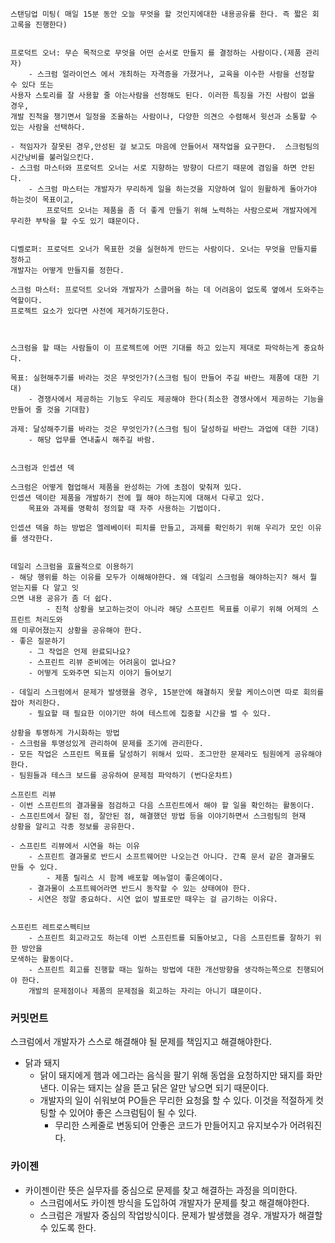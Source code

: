 ```
스탠딩업 미팅( 매일 15분 동안 오늘 무엇을 할 것인지에대한 내용공유를 한다. 즉 짧은 회고록을 진행한다)


프로덕트 오너: 무슨 목적으로 무엇을 어떤 순서로 만들지 를 결정하는 사람이다.(제품 관리자)
	- 스크럼 얼라이언스 에서 개최하는 자격증을 가졌거나, 교육을 이수한 사람을 선정할 수 있다 또는
사용자 스토리를 잘 사용할 줄 아는사람을 선정해도 된다. 이러한 특징을 가진 사람이 없을 경우,
개발 진척을 챙기면서 일정을 조율하는 사람이나, 다양한 의견으 수렴해서 윗선과 소통할 수 있는 사람을 선택하다. 

- 적임자가 잘못된 경우,안성된 걸 보고도 마음에 안들어서 재작업을 요구한다.  스크럼팀의 시간낭비를 불러일으킨다. 
- 스크럼 마스터와 프로덕트 오너는 서로 지향하는 방향이 다르기 때문에 겸임을 하면 안된다.
	- 스크럼 마스터는 개발자가 무리하게 일을 하는것을 지양하여 일이 원활하게 돌아가야 하는것이 목표이고,
		프로덕트 오너는 제품을 좀 더 좋게 만들기 위해 노력하는 사람으로써 개발자에게 무리한 부탁을 할 수도 있기 떄문이다. 


디벨로퍼: 프로덕트 오너가 목표한 것을 실현하게 만드는 사람이다. 오너는 무엇을 만들지를 정하고
개발자는 어떻게 만들지를 정한다.

스크럼 마스터: 프로덕트 오너와 개발자가 스클머을 하는 데 어려움이 없도록 옆에서 도와주는 역할이다. 
프로젝트 요소가 있다면 사전에 제거하기도한다. 



스크럼을 할 때는 사람들이 이 프로젝트에 어떤 기대를 하고 있는지 제대로 파악하는게 중요하다. 

목표: 실현해주기를 바라는 것은 무엇인가?(스크럼 팀이 만들어 주길 바란느 제품에 대한 기대)
	- 경쟁사에서 제공하는 기능도 우리도 제공해야 한다(최소한 경쟁사에서 제공하는 기능을 만들어 줄 것을 기대함)

과제: 달성해주기를 바라는 것은 무엇인가?(스크럼 팀이 달성하길 바란느 과업에 대한 기대)
	- 해당 업무를 연내출시 해주길 바람.


스크럼과 인셉션 덱

스크럼은 어떻게 협업해서 제품을 완성하는 가에 초점이 맞춰져 있다. 
인셉션 덱이란 제품을 개발하기 전에 뭘 해야 하는지에 대해서 다루고 있다. 
	목표와 과제를 명확히 정의할 때 자주 사용하는 기법이다. 

인셉션 덱을 하는 방법은 엘레베이터 피치를 만들고, 과제를 확인하기 위해 우리가 모인 이유를 생각한다. 


데일리 스크럼을 효율적으로 이용하기
- 해당 행위를 하는 이유를 모두가 이해해야한다. 왜 데일리 스크럼을 해야하는지? 해서 뭘 얻는지를 다 알고 잇
으면 내용 공유가 좀 더 쉽다.
		- 진척 상황을 보고하는것이 아니라 해당 스프린트 목표를 이루기 위해 어제의 스프린트 처리도와 
왜 미루어졌는지 상황을 공유해야 한다. 
- 좋은 질문하기
	- 그 작업은 언제 완료되나요?
	- 스프린트 리뷰 준비에는 어려움이 없나요?
	- 어떻게 도와주면 되는지 이야기 들어보기

- 데일리 스크럼에서 문제가 발생했을 경우, 15분안에 해결하지 못할 케이스이면 따로 회의를 잡아 처리한다. 
	- 필요할 때 필요한 이야기만 하여 테스트에 집중할 시간을 벌 수 있다. 

상황을 투명하게 가시화하는 방법
- 스크럼을 투명성있게 관리하여 문제를 조기에 관리한다. 
- 모든 작업은 스프린트 목표를 달성하기 위해서 있따. 조그만한 문제라도 팀원에게 공유해야한다. 
- 팀원들과 테스크 보드를 공유하여 문제점 파악하기 (번다운차트)

스프린트 리뷰
- 이번 스프린트의 결과물을 점검하고 다음 스프린트에서 해야 할 일을 확인하는 활동이다. 
- 스프린트에서 잘된 점, 잘안된 점, 해결했던 방법 등을 이야기하면서 스크럼팀의 현재
상황을 알리고 각종 정보를 공유한다. 

- 스프린트 리뷰에서 시연을 하는 이유
	- 스프린트 결과물로 반드시 소프트웨어만 나오는건 아니다. 간혹 문서 같은 결과물도 만들 수 있다.
		- 제품 릴리스 시 함께 배포할 메뉴얼이 좋은예이다. 
	- 결과물이 소프트웨어라면 반드시 동작할 수 있는 상태여야 한다. 
	- 시연은 정말 중요하다. 시연 없이 발표로만 때우는 걸 금기하는 이유다.


스프린트 레트로스펙티브
	- 스프린트 회고라고도 하는데 이번 스프린트를 되돌아보고, 다음 스프린트를 잘하기 위한 방안을
모색하는 활동이다. 
	- 스프린트 회고를 진행할 때는 일하는 방법에 대한 개선방향을 생각하는쪽으로 진행되어야 한다. 
	개발의 문제점이나 제품의 문제점을 회고하는 자리는 아니기 떄문이다. 

```


### 커밋먼트
스크럼에서 개발자가 스스로 해결해야 될 문제를 책임지고 해결해야한다. 

- 닭과 돼지
	- 닭이 돼지에게 햄과 에그라는 음식을 팔기 위해 동업을 요청하지만 돼지를 화만낸다. 이유는 돼지는 살을 뜯고 닭은 알만 낳으면 되기 때문이다.
	- 개발자의 일이 쉬워보여 PO들은 무리한 요청읋 할 수 있다. 이것을 적절하게 컷팅할 수 있어야 좋은 스크럼팀이 될 수 있다.
		- 무리한 스케줄로 변동되어 안좋은 코드가 만들어지고 유지보수가 어려워진다. 
	

### 카이젠



- 카이젠이란 뜻은 실무자를 중심으로 문제를 찾고 해결하는 과정을 의미한다. 
	- 스크럼에서도 카이젠 방식을 도입하여 개발자가 문제를 찾고 해결해야한다. 
	- 스크럼은 개발자 중심의 작업방식이다. 문제가 발생했을 경우. 개발자가 해결할 수 있도록 한다. 
